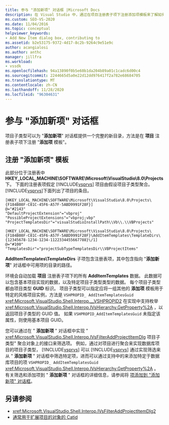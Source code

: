 ```yaml
---
title: 参与 "添加新项" 对话框 |Microsoft Docs
description: 在 Visual Studio 中，通过在项目注册表子项下注册添加项模板来了解如何参与 "添加新项" 对话框。
ms.custom: SEO-VS-2020
ms.date: 11/04/2016
ms.topic: conceptual
helpviewer_keywords:
- Add New Item dialog box, contributing to
ms.assetid: b2e53175-9372-4d17-8c2b-9264c9e51e9c
author: acangialosi
ms.author: anthc
manager: jillfra
ms.workload:
- vssdk
ms.openlocfilehash: 94a13890f0b5e60b1da204b89a01c1cadc6d00c4
ms.sourcegitcommit: 2244665d5a0e22d12dd976417f2a782e68684705
ms.translationtype: MT
ms.contentlocale: zh-CN
ms.lasthandoff: 11/28/2020
ms.locfileid: "96304631"
---
```

# <a name="contribute-to-the-add-new-item-dialog-box"></a>参与 "添加新项" 对话框
项目子类型可以为 "**添加新项**" 对话框提供一个完整的新目录，方法是在 **项目** 注册表子项下注册 "**添加项** 模板"。

## <a name="register-add-new-item-templates"></a>注册 "添加新项" 模板
 此部分位于注册表中 **HKEY_LOCAL_MACHINE\SOFTWARE\Microsoft\VisualStudio\8.0\Projects** 下。 下面的注册表项假定 [!INCLUDE[vsprvs](../../code-quality/includes/vsprvs_md.md)] 项目由假设项目子类型聚合。 [!INCLUDE[vsprvs](../../code-quality/includes/vsprvs_md.md)]下面列出了项目的条目。

```
[HKEY_LOCAL_MACHINE\SOFTWARE\Microsoft\VisualStudio\8.0\Projects\{F184B08F-C81C-45F6-A57F-5ABD9991F28F}]
@="#2143"
"DefaultProjectExtension"="vbproj"
"PossibleProjectExtensions"="vbproj;vbp"
"ProjectTemplatesDir"="visualStudioInstallPath\\Vb\\.\\VBProjects"

[HKEY_LOCAL_MACHINE\SOFTWARE\Microsoft\VisualStudio\8.0\Projects\{F184B08F-C81C-45F6-A57F-5ABD9991F28F}\AddItemTemplates\TemplateDirs\{12345678-1234-1234-1122334455667788}\/1]
@="#100"
"TemplatesDir"="projectSubTypeTemplatesDir\\VBProjectItems"
```

 **AddItemTemplates\TemplateDirs** 子项包含注册表项，其中包含指向 "**添加新项**" 对话框中可用项的目录的路径。

 环境会自动加载 **项目** 注册表子项下的所有 **AddItemTemplates** 数据。 此数据可以包含基本项目实现的数据，以及特定项目子类型类型的数据。 每个项目子类型都由项目类型 **GUID** 标识。 项目子类型可以指定应将一组其他的 **添加项** 模板用于特定的风格项目实例，方法是 `VSHPROPID_ AddItemTemplatesGuid` <xref:Microsoft.VisualStudio.Shell.Interop.__VSHPROPID2> 在实现中支持枚举 <xref:Microsoft.VisualStudio.Shell.Interop.IVsHierarchy.GetProperty%2A> ，以返回项目子类型的 GUID 值。 如果 `VSHPROPID_AddItemTemplatesGuid` 未指定该属性，则使用基本项目 GUID。

 您可以通过在 " **添加新项** " 对话框中实现 " <xref:Microsoft.VisualStudio.Shell.Interop.IVsFilterAddProjectItemDlg> 项目子类型" 聚合对象上的接口来筛选项。 例如，通过对项目进行聚合来实现数据库项目的项目子类型， [!INCLUDE[vsprvs](../../code-quality/includes/vsprvs_md.md)] 可以 [!INCLUDE[vsprvs](../../code-quality/includes/vsprvs_md.md)] 通过实现筛选来从 " **添加新项** " 对话框中筛选特定项，进而可以通过支持中的来添加特定于数据库项目的项 `VSHPROPID_ AddItemTemplatesGuid` <xref:Microsoft.VisualStudio.Shell.Interop.IVsHierarchy.GetProperty%2A> 。 有关筛选和添加项到 " **添加新项** " 对话框的详细信息，请参阅将 [项添加到 "添加新项" 对话框](../../extensibility/internals/adding-items-to-the-add-new-item-dialog-boxes.md)。

## <a name="see-also"></a>另请参阅
- <xref:Microsoft.VisualStudio.Shell.Interop.IVsFilterAddProjectItemDlg2>
- [通常用于扩展项目的对象的 Catid](../../extensibility/internals/catids-for-objects-that-are-typically-used-to-extend-projects.md)
